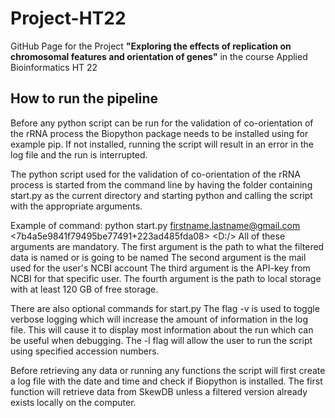 # Project-HT22
GitHub Page for the Project __"Exploring the effects of replication on chromosomal features and orientation of genes"__ in the course Applied Bioinformatics HT 22
## How to run the pipeline
Before any python script can be run for the validation of co-orientation of the rRNA process the Biopython package needs to be installed using for example pip. If not installed, running the script will result in an error in the log file and the run is interrupted. 

The python script used for the validation of co-orientation of the rRNA process is started from the command line by having the folder containing start.py as the current directory and starting python and calling the script with the appropriate arguments.  

Example of command: 
python start.py <path to FilteredDataFile.csv> <firstname.lastname@gmail.com> <7b4a5e9841f79495be77491+223ad485fda08> <D:/>
All of these arguments are mandatory.
The first argument is the path to what the filtered data is named or is going to be named
The second argument is the mail used for the user's NCBI account
The third argument is the API-key from NCBI for that specific user.
The fourth argument is the path to local storage with at least 120 GB of free storage. 

There are also optional commands for start.py
The flag -v is used to toggle verbose logging which will increase the amount of information in the log file. This will cause it to display most information about the run which can be useful when debugging.
The -l flag will allow the user to run the script using specified accession numbers. 

Before retrieving any data or running any functions the script will first create a log file with the date and time and check if Biopython is installed. The first function will retrieve data from SkewDB unless a filtered version already exists locally on the computer.
